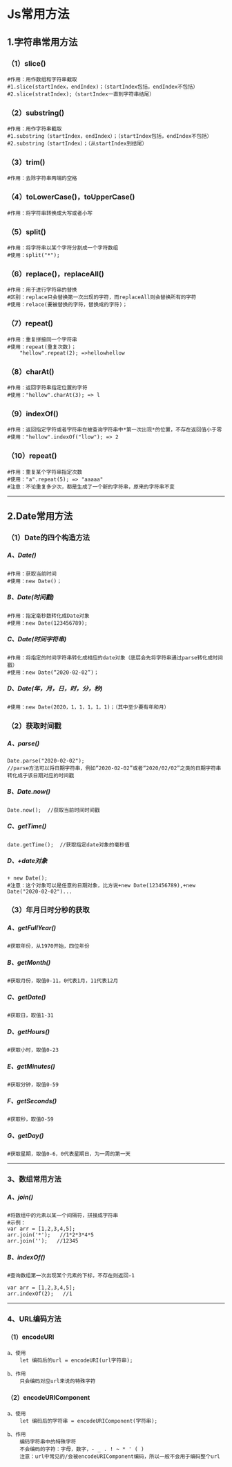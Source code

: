 # Js常用方法

## 1.字符串常用方法

### （1）slice()

```
#作用：用作数组和字符串截取
#1.slice(startIndex，endIndex)；（startIndex包括，endIndex不包括）
#2.slice(stratIndex);（startIndex一直到字符串结尾）
```

### （2）substring()

```
#作用：用作字符串截取
#1.substring（startIndex，endIndex）；（startIndex包括，endIndex不包括）
#2.substring（startIndex）；（从startIndex到结尾）
```

### （3）trim()

```
#作用：去除字符串两端的空格
```

### （4）toLowerCase()，toUpperCase()

```
#作用：将字符串转换成大写或者小写
```

### （5）split()

```
#作用：将字符串以某个字符分割成一个字符数组
#使用：split("*");
```

### （6）replace()，replaceAll()

```
#作用：用于进行字符串的替换
#区别：replace只会替换第一次出现的字符，而replaceAll则会替换所有的字符
#使用：relace(要被替换的字符，替换成的字符)；
```

### （7）repeat()

```
#作用：重复拼接同一个字符串
#使用：repeat(重复次数)；
	"hellow".repeat(2); =>hellowhellow
```

### （8）charAt()

```
#作用：返回字符串指定位置的字符
#使用："hellow".charAt(3); => l
```

### （9）indexOf()

```
#作用：返回指定字符或者字符串在被查询字符串中*第一次出现*的位置，不存在返回值小于零
#使用："hellow".indexOf("llow"); => 2
```

### （10）repeat()

```
#作用：重复某个字符串指定次数
#使用："a".repeat(5); => "aaaaa"
#注意：不论重复多少次，都是生成了一个新的字符串，原来的字符串不变
```



<hr></hr>

## 2.Date常用方法

### （1）Date的四个构造方法

##### 		A、Date()

```
#作用：获取当前时间
#使用：new Date()；
```

##### 		B、Date(时间戳)

```
#作用：指定毫秒数转化成Date对象
#使用：new Date(123456789);
```

##### 		C、Date(时间字符串)

```
#作用：将指定的时间字符串转化成相应的date对象（底层会先将字符串通过parse转化成时间戳）
#使用：new Date(“2020-02-02”)；
```

##### 		D、Date(年，月，日，时，分，秒)

```
#使用：new Date(2020，1，1，1，1，1)；（其中至少要有年和月）
```

### （2）获取时间戳

##### 				A、parse()

```
Date.parse("2020-02-02");  
//parse方法可以将日期字符串，例如“2020-02-02”或者“2020/02/02”之类的日期字符串转化成于该日期对应的时间戳
```

##### 				B、Date.now()

```
Date.now();  //获取当前时间时间戳
```

##### 				C、getTime()

```
date.getTime();  //获取指定date对象的毫秒值
```

##### 				D、+date对象

```
+ new Date();
#注意：这个对象可以是任意的日期对象，比方说+new Date(123456789),+new Date("2020-02-02")...
```

### （3）年月日时分秒的获取

##### 		A、getFullYear()

```
#获取年份，从1970开始，四位年份
```

##### 		B、getMonth()

```
#获取月份，取值0-11，0代表1月，11代表12月
```

##### 		C、getDate()

```
#获取日，取值1-31
```

##### 		D、getHours()

```
#获取小时，取值0-23
```

##### 		E、getMinutes()

```
#获取分钟，取值0-59
```

##### 		F、getSeconds()

```
#获取秒，取值0-59
```

##### G、getDay()

```
#获取星期，取值0-6，0代表星期日，为一周的第一天
```

<hr></hr>

### 3、数组常用方法

##### A、join()	

```
#将数组中的元素以某一个间隔符，拼接成字符串
#示例：
var arr = [1,2,3,4,5];
arr.join('*');   //1*2*3*4*5
arr.join('');	//12345
```

##### B、indexOf()

```
#查询数组第一次出现某个元素的下标，不存在则返回-1

var arr = [1,2,3,4,5];
arr.indexOf(2);   //1
```

<hr></hr>

### 4、URL编码方法

#### （1）encodeURI

```
a、使用
	let 编码后的url = encodeURI(url字符串);

b、作用
	只会编码对应url来说的特殊字符
```

#### （2）encodeURIComponent

```
a、使用
	let 编码后的字符串 = encodeURIComponent(字符串);

b、作用
	编码字符串中的特殊字符
	不会编码的字符：字母，数字，- _ . ! ~ * ' ( )
	注意：url中常见的/会被encodeURIComponent编码，所以一般不会用于编码整个url
```


